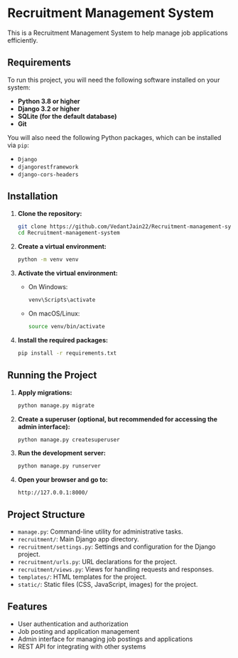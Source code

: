 # Recruitment Management System

This is a Recruitment Management System to help manage job applications efficiently.

## Requirements

To run this project, you will need the following software installed on your system:

- **Python 3.8 or higher**
- **Django 3.2 or higher**
- **SQLite (for the default database)**
- **Git**

You will also need the following Python packages, which can be installed via `pip`:

- `Django`
- `djangorestframework`
- `django-cors-headers`

## Installation

1. **Clone the repository:**

    ```bash
    git clone https://github.com/VedantJain22/Recruitment-management-system.git
    cd Recruitment-management-system
    ```

2. **Create a virtual environment:**

    ```bash
    python -m venv venv
    ```

3. **Activate the virtual environment:**

    - On Windows:

        ```bash
        venv\Scripts\activate
        ```

    - On macOS/Linux:

        ```bash
        source venv/bin/activate
        ```

4. **Install the required packages:**

    ```bash
    pip install -r requirements.txt
    ```

## Running the Project

1. **Apply migrations:**

    ```bash
    python manage.py migrate
    ```

2. **Create a superuser (optional, but recommended for accessing the admin interface):**

    ```bash
    python manage.py createsuperuser
    ```

3. **Run the development server:**

    ```bash
    python manage.py runserver
    ```

4. **Open your browser and go to:**

    ```
    http://127.0.0.1:8000/
    ```

## Project Structure

- `manage.py`: Command-line utility for administrative tasks.
- `recruitment/`: Main Django app directory.
- `recruitment/settings.py`: Settings and configuration for the Django project.
- `recruitment/urls.py`: URL declarations for the project.
- `recruitment/views.py`: Views for handling requests and responses.
- `templates/`: HTML templates for the project.
- `static/`: Static files (CSS, JavaScript, images) for the project.

## Features

- User authentication and authorization
- Job posting and application management
- Admin interface for managing job postings and applications
- REST API for integrating with other systems


